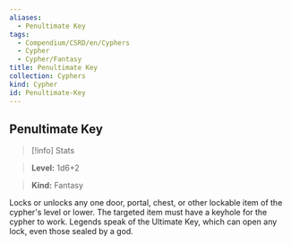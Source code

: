 ```yaml
---
aliases:
  - Penultimate Key
tags:
  - Compendium/CSRD/en/Cyphers
  - Cypher
  - Cypher/Fantasy
title: Penultimate Key
collection: Cyphers
kind: Cypher
id: Penultimate-Key
---
```

## Penultimate Key    
>[!info] Stats    
> **Level:** 1d6+2    
> **Kind:** Fantasy  
    
Locks or unlocks any one door, portal, chest, or other lockable item of the cypher's level or lower. The targeted item must have a keyhole for the cypher to work. Legends speak of the Ultimate Key, which can open any lock, even those sealed by a god.
